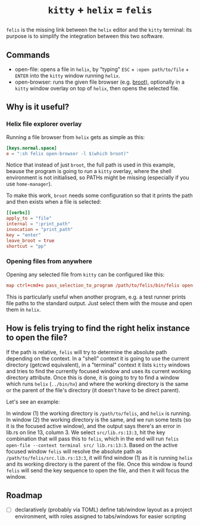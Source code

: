 # <p align="center"><code>kitty</code> + <code>helix</code> = <code>felis</code></p>

`felis` is the missing link between the `helix` editor and the `kitty` terminal: its purpose is to
simplify the integration between this two software.

## Commands

- open-file: opens a file in `helix`, by "typing" `ESC` + `:open path/to/file` + `ENTER` into the
`kitty` window running `helix`.
- open-browser: runs the given file browser (e.g. [broot](https://github.com/Canop/broot)),
optionally in a `kitty` window overlay on top of `helix`, then opens the selected file.

## Why is it useful?

### Helix file explorer overlay

Running a file browser from `helix` gets as simple as this:

```toml
[keys.normal.space]
e = ":sh felis open-browser -l $(which broot)"
```

Notice that instead of just `broot`, the full path is used in this example, beause the program is
going to run a `kitty` overlay, where the shell environment is not initialised, so PATHs might be
missing (especially if you use `home-manager`).

To make this work, `broot` needs some configuration so that it prints the path and then exists when
a file is selected:

```toml
[[verbs]]
apply_to = "file"
internal = ":print_path"
invocation = "print_path"
key = "enter"
leave_broot = true
shortcut = "pp"
```

### Opening files from anywhere

Opening any selected file from `kitty` can be configured like this:

```conf
map ctrl+cmd+o pass_selection_to_program /path/to/felis/bin/felis open-file --context terminal
```

This is particularly useful when another program, e.g. a test runner prints file paths to the
standard output. Just select them with the mouse and open them in `helix`.

## How is felis trying to find the right helix instance to open the file?

If the path is relative, `felis` will try to determine the absolute path depending on the context.
In a "shell" context it is going to use the current directory (getcwd equivalent), in a "terminal"
context it lists `kitty` windows and tries to find the currently focused window and uses its
current working directory attribute. Once this is done, it is going to try to find a window which
runs `helix` (`../bin/hx`) and where the working directory is the same or the parent of the file's
directory (it doesn't have to be direct parent).

Let's see an example:

In window (1) the working directory is `/path/to/felis`, and `helix` is running. In window (2) the
working directory is the same, and we run some tests (so it is the focused active window), and the
output says there's an error in lib.rs on line 13, column 3. We select `src/lib.rs:13:3`, hit the
key combination that will pass this to `felis`, which in the end will run `felis open-file --context
terminal src/ lib.rs:13:3`. Based on the active focused window `felis` will resolve the absolute
path as `/path/to/felis/src.lib.rs:13:3`, it will find window (1) as it is running `helix` and its
working directory is the parent of the file. Once this window is found `felis` will send the key
sequence to open the file, and then it will focus the window.
## Roadmap

- [ ] declaratively (probably via TOML) define tab/window layout as a project environment, with
roles assigned to tabs/windows for easier scripting
